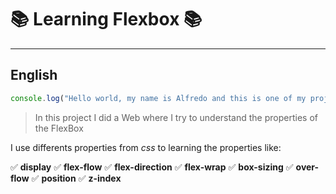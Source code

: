 # :books: Learning Flexbox :books: #

---
## English
```javascript
console.log("Hello world, my name is Alfredo and this is one of my projects"); 

```
> In this project I did a Web where I try to understand the properties of the FlexBox

I use differents properties from *css* to learning the properties like:

:white_check_mark: **display**
:white_check_mark: **flex-flow**
:white_check_mark: **flex-direction**
:white_check_mark: **flex-wrap**
:white_check_mark: **box-sizing**
:white_check_mark: **over-flow**
:white_check_mark: **position**
:white_check_mark: **z-index**